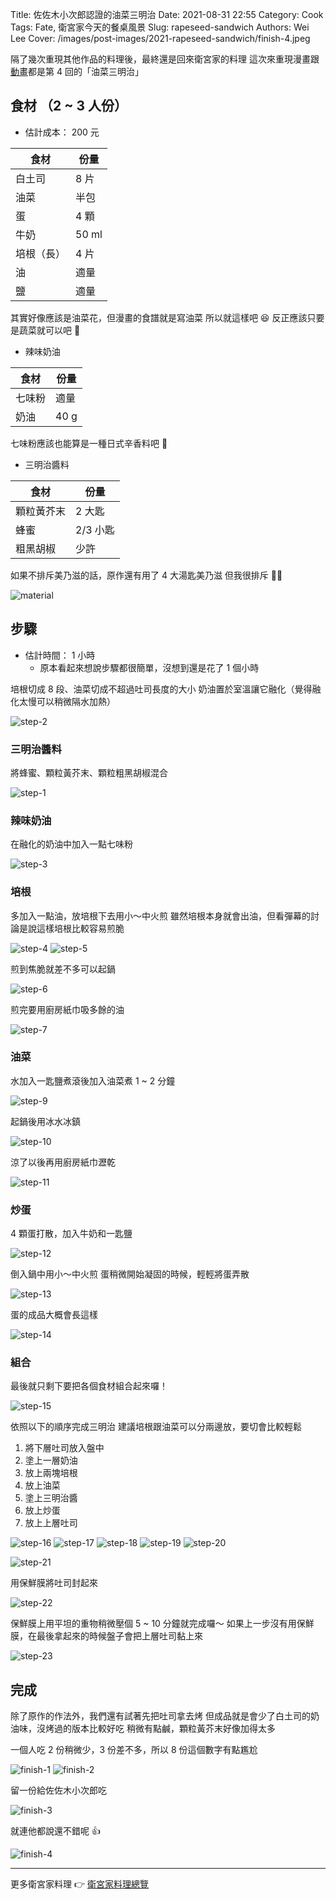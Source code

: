 Title: 佐佐木小次郎認證的油菜三明治
Date: 2021-08-31 22:55
Category: Cook
Tags: Fate, 衛宮家今天的餐桌風景
Slug: rapeseed-sandwich
Authors: Wei Lee
Cover: /images/post-images/2021-rapeseed-sandwich/finish-4.jpeg

隔了幾次重現其他作品的料理後，最終還是回來衛宮家的料理
這次來重現漫畫跟[動畫](https://ani.gamer.com.tw/animeVideo.php?sn=16730)都是第 4 回的「油菜三明治」

<!--more-->

## 食材 （2 ~ 3 人份）
* 估計成本： 200 元

| 食材 | 份量 |
|---|---|
| 白土司 | 8 片 |
| 油菜 | 半包 |
| 蛋 | 4 顆 |
| 牛奶 | 50 ml |
| 培根（長） | 4 片 |
| 油 | 適量 |
| 鹽 | 適量 |

其實好像應該是油菜花，但漫畫的食譜就是寫油菜
所以就這樣吧 😆
反正應該只要是蔬菜就可以吧 🤔

* 辣味奶油

| 食材 | 份量 |
|---|---|
| 七味粉 | 適量 |
| 奶油 | 40 g |

七味粉應該也能算是一種日式辛香料吧 🤔

* 三明治醬料

| 食材 | 份量 |
| --- | --- |
| 顆粒黃芥末 | 2 大匙 |
| 蜂蜜 | 2/3 小匙 |
| 粗黑胡椒 | 少許 |

如果不排斥美乃滋的話，原作還有用了 4 大湯匙美乃滋
但我很排斥 🙅‍♂️

![material](/images/post-images/2021-rapeseed-sandwich/material.jpeg)

## 步驟
* 估計時間： 1 小時
    * 原本看起來想說步驟都很簡單，沒想到還是花了 1 個小時

培根切成 8 段、油菜切成不超過吐司長度的大小
奶油置於室溫讓它融化（覺得融化太慢可以稍微隔水加熱）

![step-2](/images/post-images/2021-rapeseed-sandwich/step-2.jpeg)

### 三明治醬料

將蜂蜜、顆粒黃芥末、顆粒粗黑胡椒混合

![step-1](/images/post-images/2021-rapeseed-sandwich/step-1.jpeg)

### 辣味奶油

在融化的奶油中加入一點七味粉

![step-3](/images/post-images/2021-rapeseed-sandwich/step-3.jpeg)

### 培根
多加入一點油，放培根下去用小～中火煎
雖然培根本身就會出油，但看彈幕的討論是說這樣培根比較容易煎脆

![step-4](/images/post-images/2021-rapeseed-sandwich/step-4.jpeg)
![step-5](/images/post-images/2021-rapeseed-sandwich/step-5.jpeg)

煎到焦脆就差不多可以起鍋

![step-6](/images/post-images/2021-rapeseed-sandwich/step-6.jpeg)

煎完要用廚房紙巾吸多餘的油

![step-7](/images/post-images/2021-rapeseed-sandwich/step-7.jpeg)

### 油菜
水加入一匙鹽煮滾後加入油菜煮 1 ~ 2 分鐘

![step-9](/images/post-images/2021-rapeseed-sandwich/step-9.jpeg)

起鍋後用冰水冰鎮

![step-10](/images/post-images/2021-rapeseed-sandwich/step-10.jpeg)

涼了以後再用廚房紙巾瀝乾

![step-11](/images/post-images/2021-rapeseed-sandwich/step-11.jpeg)

### 炒蛋

4 顆蛋打散，加入牛奶和一匙鹽

![step-12](/images/post-images/2021-rapeseed-sandwich/step-12.jpeg)

倒入鍋中用小～中火煎
蛋稍微開始凝固的時候，輕輕將蛋弄散

![step-13](/images/post-images/2021-rapeseed-sandwich/step-13.jpeg)

蛋的成品大概會長這樣

![step-14](/images/post-images/2021-rapeseed-sandwich/step-14.jpeg)

### 組合
最後就只剩下要把各個食材組合起來囉！

![step-15](/images/post-images/2021-rapeseed-sandwich/step-15.jpeg)

依照以下的順序完成三明治
建議培根跟油菜可以分兩邊放，要切會比較輕鬆

1. 將下層吐司放入盤中
2. 塗上一層奶油
3. 放上兩塊培根
4. 放上油菜
5. 塗上三明治醬
6. 放上炒蛋
7. 放上上層吐司

![step-16](/images/post-images/2021-rapeseed-sandwich/step-16.jpeg)
![step-17](/images/post-images/2021-rapeseed-sandwich/step-17.jpeg)
![step-18](/images/post-images/2021-rapeseed-sandwich/step-18.jpeg)
![step-19](/images/post-images/2021-rapeseed-sandwich/step-19.jpeg)
![step-20](/images/post-images/2021-rapeseed-sandwich/step-20.jpeg)

![step-21](/images/post-images/2021-rapeseed-sandwich/step-21.jpeg)

用保鮮膜將吐司封起來

![step-22](/images/post-images/2021-rapeseed-sandwich/step-22.jpeg)

保鮮膜上用平坦的重物稍微壓個 5 ~ 10 分鐘就完成囉～
如果上一步沒有用保鮮膜，在最後拿起來的時候盤子會把上層吐司黏上來

![step-23](/images/post-images/2021-rapeseed-sandwich/step-23.jpeg)

## 完成
除了原作的作法外，我們還有試著先把吐司拿去烤
但成品就是會少了白土司的奶油味，沒烤過的版本比較好吃
稍微有點鹹，顆粒黃芥末好像加得太多

一個人吃 2 份稍微少，3 份差不多，所以 8 份這個數字有點尷尬

![finish-1](/images/post-images/2021-rapeseed-sandwich/finish-1.jpeg)
![finish-2](/images/post-images/2021-rapeseed-sandwich/finish-2.jpeg)

留一份給佐佐木小次郎吃

![finish-3](/images/post-images/2021-rapeseed-sandwich/finish-3.jpeg)

就連他都說還不錯呢 👍

![finish-4](/images/post-images/2021-rapeseed-sandwich/finish-4.jpeg)

---

更多衛宮家料理 👉 [衛宮家料理總覽]({filename}/pages/emiya-toc.md)
